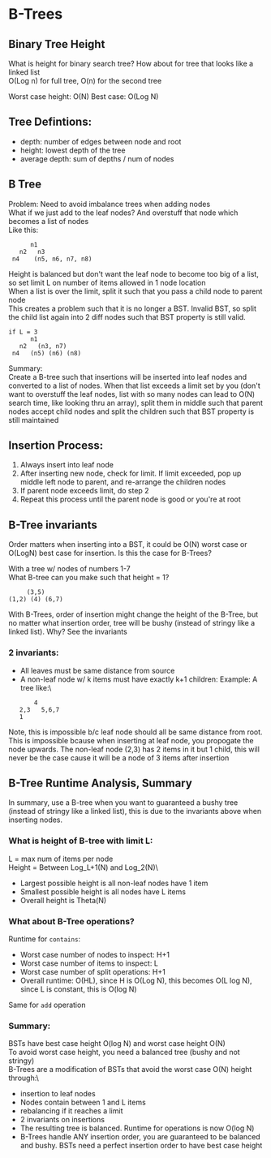 # B-Trees

## Binary Tree Height
What is height for binary search tree? How about for tree that looks like a linked list\
O(Log n) for full tree, O(n) for the second tree

Worst case height: O(N)
Best case: O(Log N)

## Tree Defintions:
- depth: number of edges between node and root
- height: lowest depth of the tree
- average depth: sum of depths / num of nodes

## B Tree
Problem: Need to avoid imbalance trees when adding nodes\
What if we just add to the leaf nodes? And overstuff that node which becomes a list of nodes\
Like this:

```
      n1
   n2   n3
 n4    (n5, n6, n7, n8)
```

Height is balanced but don't want the leaf node to become too big of a list, so set limit L on number of items allowed in 1 node location\
When a list is over the limit, split it such that you pass a child node to parent node\
This creates a problem such that it is no longer a BST. Invalid BST, so split the child list again into 2 diff nodes such that BST property is still valid. 

```
if L = 3
      n1
   n2   (n3, n7)
 n4   (n5) (n6) (n8)
```

Summary:\
Create a B-tree such that insertions will be inserted into leaf nodes and converted to a list of nodes. When that list exceeds a limit set by you (don't want to overstuff the leaf nodes, list with so many nodes can lead to O(N) search time, like looking thru an array), split them in middle such that parent nodes accept child nodes and split the children such that BST property is still maintained 


## Insertion Process:
1. Always insert into leaf node
2. After inserting new node, check for limit. If limit exceeded, pop up middle left node to parent, and re-arrange the children nodes
3. If parent node exceeds limit, do step 2
4. Repeat this process until the parent node is good or you're at root


## B-Tree invariants
Order matters when inserting into a BST, it could be O(N) worst case or O(LogN) best case for insertion. Is this the case for B-Trees?

With a tree w/ nodes of numbers 1-7\
What B-tree can you make such that height = 1?

```
     (3,5)
(1,2) (4) (6,7)
```

With B-Trees, order of insertion might change the height of the B-Tree, but no matter what insertion order, tree will be bushy (instead of stringy like a linked list). Why? See the invariants

### 2 invariants:
- All leaves must be same distance from source
- A non-leaf node w/ k items must have exactly k+1 children:
Example: A tree like:\
```
       4
   2,3   5,6,7
   1
```

Note, this is impossible b/c leaf node should all be same distance from root. This is impossible bcause when inserting at leaf node, you propogate the node upwards. The non-leaf node (2,3) has 2 items in it but 1 child, this will never be the case cause it will be a node of 3 items after insertion


## B-Tree Runtime Analysis, Summary
In summary, use a B-tree when you want to guaranteed a bushy tree (instead of stringy like a linked list), this is due to the invariants above when inserting nodes.

### What is height of B-tree with limit L:
L = max num of items per node\
Height = Between Log_L+1(N) and Log_2(N)\
- Largest possible height is all non-leaf nodes have 1 item
- Smallest possible height is all nodes have L items
- Overall height is Theta(N)

### What about B-Tree operations?
Runtime for `contains`:
- Worst case number of nodes to inspect: H+1
- Worst case number of items to inspect: L
- Worst case number of split operations: H+1
- Overall runtime: O(HL), since H is O(Log N), this becomes O(L log N), since L is constant, this is O(log N)

Same for `add` operation

### Summary:
BSTs have best case height O(log N) and worst case height O(N)\
To avoid worst case height, you need a balanced tree (bushy and not stringy)\
B-Trees are a modification of BSTs that avoid the worst case O(N) height through:\
- insertion to leaf nodes
- Nodes contain between 1 and L items
- rebalancing if it reaches a limit
- 2 invariants on insertions
- The resulting tree is balanced. Runtime for operations is now O(log N)
- B-Trees handle ANY insertion order, you are guaranteed to be balanced and bushy. BSTs need a perfect insertion order to have best case height


